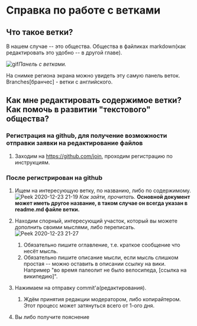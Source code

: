 # Справка по работе с ветками

## Что такое ветки?

В нашем случае -- это общества. Общества в файликах markdown(как редактировать это удобно -- в другой главе).

 ![gif](https://s8.gifyu.com/images/Peek-2020-12-23-21-19.gif)*Панель с ветками.*

На снимке региона экрана можно увидеть эту самую панель веток. Branches[бранчес] - ветки с английского.

## Как мне редактировать содержимое ветки? Как помочь в развитии "текстового" общества?

### Регистрация на github, для получение возможности отправки заявки на редактирование файлов

1. Заходим на https://github.com/join, проходим регистрацию по инструкциям.

### После регистрирован на github

1. Ищем на интересующую ветку, по названию, либо по содержимому.
   ![Peek 2020-12-23 21-19](https://s8.gifyu.com/images/Peek-2020-12-23-21-19.gif) *Как зайти, прочитать.* **Основной документ может иметь другое название, в таком случае он всегда указан в readme.md файле ветки.**

2. Находим спорный, интересующий участок, который вы можете дополнить своими мыслями, либо переписать.
   ![Peek 2020-12-23 21-27](https://s8.gifyu.com/images/Peek-2020-12-23-21-27.gif)
   1. Обязательно пишите оглавление, т.е. краткое сообщение что несёт мысль.
   2. Обязательно пишите описание мысли, если мысль слишком простая -- можно оставить в описании ссылку на вики. Например "во время палеолит не было велосипеда, [ссылка на википедию]".
3. Нажимаем на отправку commit'а(редактирования).
   1. Ждём принятия редакции модератором, либо копирайтером. Этот процесс может затянуться всего от 1-ого дня. 
4. Вы либо получите пояснение
